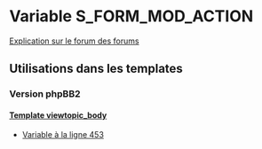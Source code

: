 # Variable S_FORM_MOD_ACTION
[Explication sur le forum des forums](http://forum.forumactif.com/t294113-listing-des-variables#S_FORM_MOD_ACTION)

## Utilisations dans les templates

### Version phpBB2

#### [Template viewtopic_body](subsilver/viewtopic_body.md)
* [Variable à la ligne 453](../subsilver/viewtopic_body.tpl#L453)